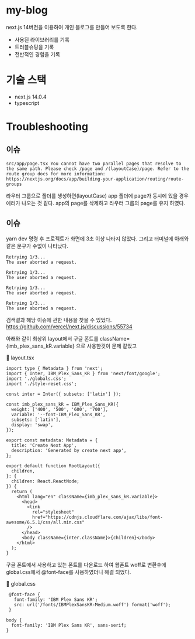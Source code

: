 # my-blog
next.js 14버전을 이용하여 개인 블로그를 만들어 보도록 한다.
- 사용된 라이브러리를 기록
- 트러블슈팅을 기록
- 전반적인 경험을 기록
  


# 기술 스택
- next.js 14.0.4
- typescript


# Troubleshooting

## 이슈
```shell
src/app/page.tsx You cannot have two parallel pages that resolve to the same path. Please check /page and /(layoutCase)/page. Refer to the route group docs for more information: https://nextjs.org/docs/app/building-your-application/routing/route-groups   
```
라우터 그룹으로 폴더를 생성하면(layoutCase) app 폴더에 page가 동시에 있을 경우 에러가 나오는 것 같다.
app의 page를 삭제하고 라우터 그룹의 page를 유지 하였다.

## 이슈
yarn dev 명령 후 프로젝트가 화면에 3초 이상 나타지 않았다.
그리고 터미널에 아래와 같은 문구가 수없이 나타났다.

```shell
Retrying 1/3...
The user aborted a request.

Retrying 1/3...
The user aborted a request.

Retrying 1/3...
The user aborted a request.

Retrying 1/3...
The user aborted a request.
```
검색결과 해당 이슈에 관한 내용을 찾을 수 있었다. </br>
https://github.com/vercel/next.js/discussions/55734

아래와 같이 최상위 layout에서 구글 폰트를 className={imb_plex_sans_kR.variable} 으로 사용한것이 문제 같았고

 📄 layout.tsx
```shell
import type { Metadata } from 'next';
import { Inter, IBM_Plex_Sans_KR } from 'next/font/google';
import './globals.css';
import './style-reset.css';

const inter = Inter({ subsets: ['latin'] });

const imb_plex_sans_kR = IBM_Plex_Sans_KR({
  weight: ['400', '500', '600', '700'],
  variable: '--font-IBM_Plex_Sans_KR',
  subsets: ['latin'],
  display: 'swap',
});

export const metadata: Metadata = {
  title: 'Create Next App',
  description: 'Generated by create next app',
};

export default function RootLayout({
  children,
}: {
  children: React.ReactNode;
}) {
  return (
    <html lang="en" className={imb_plex_sans_kR.variable}>
      <head>
        <link
          rel="stylesheet"
          href="https://cdnjs.cloudflare.com/ajax/libs/font-awesome/6.5.1/css/all.min.css"
        />
      </head>
      <body className={inter.className}>{children}</body>
    </html>
  );
}

```

구글 폰트에서 사용하고 있는 폰트를 다운로드 하여 웹폰트 woff로 변환후에 
global.css에서 @font-face를 사용하였더니 해결 되었다.


 📄 global.css
 ```shell
  @font-face {
    font-family: 'IBM Plex Sans KR';
    src: url('/fonts/IBMPlexSansKR-Medium.woff') format('woff');
  }
```

```shell
body {
  font-family: 'IBM Plex Sans KR', sans-serif;
}
```


